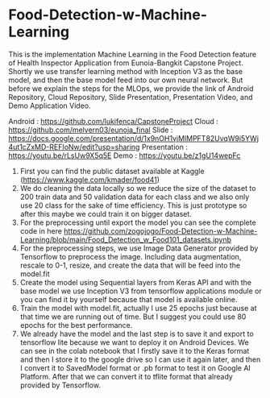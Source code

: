 # Food-Detection-w-Machine-Learning

This is the implementation Machine Learning in the Food Detection feature of Health Inspector Application from Eunoia-Bangkit Capstone Project. Shortly we use transfer learning method with Inception V3 as the base model, and then the base model feed into our own neural network. But before we explain the steps for the MLOps, we provide the link of Android Repository, Cloud Repository, Slide Presentation, Presentation Video, and Demo Application Video.

Android : https://github.com/lukifenca/CapstoneProject
Cloud : https://github.com/melvern03/eunoia_final
Slide : https://docs.google.com/presentation/d/1x9nOH1vjMlMPFT82UvqW9i5YWj4ut1cZxMD-REFIoNw/edit?usp=sharing
Presentation : https://youtu.be/rLsUw9X5q5E
Demo : https://youtu.be/z1gU14wepFc

1. First you can find the public dataset available at Kaggle (https://www.kaggle.com/kmader/food41)
2. We do cleaning the data locally so we reduce the size of the dataset to 200 train data and 50 validation data for each class and we also only use 20 class for the sake of time efficiency. This is just prototype so after this maybe we could train it on bigger dataset.
3. For the preprocessing until export the model you can see the complete code in here https://github.com/zogojogo/Food-Detection-w-Machine-Learning/blob/main/Food_Detection_w_Food101_datasets.ipynb
4. For the preprocessing steps, we use Image Data Generator provided by Tensorflow to preprocess the image. Including data augmentation, rescale to 0-1, resize, and create the data that will be feed into the model.fit
5. Create the model using Sequential layers from Keras API and with the base model we use Inception V3 from tensorflow applications module or you can find it by yourself because that model is available online.
6. Train the model with model.fit, actually I use 25 epochs just because at that time we are running out of time. But I suggest you could use 80 epochs for the best performance.
7. We already have the model and the last step is to save it and export to tensorflow lite because we want to deploy it on Android Devices. We can see in the colab notebook that I firstly save it to the Keras format and then I store it to the google drive so I can use it again later, and then I convert it to SavedModel format or .pb format to test it on Google AI Platform. After that we can convert it to tflite format that already provided by Tensorflow.
